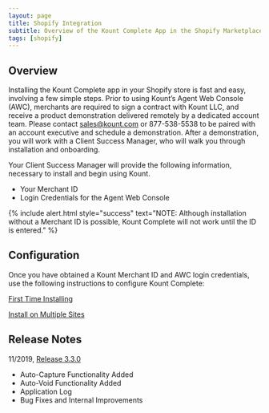 ```yaml
---
layout: page
title: Shopify Integration
subtitle: Overview of the Kount Complete App in the Shopify Marketplace. 
tags: [shopify]
---
```


## Overview

Installing the Kount Complete app in your Shopify store is fast and easy, involving a few simple steps. Prior to using Kount’s Agent Web Console (AWC), merchants are required to sign a contract with Kount LLC, and receive a product demonstration delivered remotely by a dedicated account team. Please contact sales@kount.com or 877-538-5538 to be paired with an account executive and schedule a demonstration. After a demonstration, you will work with a Client Success Manager, who will walk you through installation and onboarding. 

Your Client Success Manager will provide the following information, necessary to install and begin using Kount.
* Your Merchant ID
* Login Credentials for the Agent Web Console

{% include alert.html style="success" text="NOTE: Although installation without a Merchant ID is possible, Kount Complete will not work until the ID is entered." %}

## Configuration

Once you have obtained a Kount Merchant ID and AWC login credentials, use the following instructions to configure Kount Complete:

 <a class="uk-button uk-badge uk-button-default uk-width-1-4" href="https://support.kount.com/s/article/Install-Kount-Complete-for-a-Single-Shopify-Store">First Time Installing</a>

 <a class="uk-button uk-badge uk-button-default uk-width-1-4" href="https://support.kount.com/s/article/Install-Kount-Complete-for-Multiple-Shopify-Stores">Install on Multiple Sites</a>
 
## Release Notes

11/2019, [Release 3.3.0](../blob/master/docs/shopify-release-3.3.0)
* Auto-Capture Functionality Added
* Auto-Void Functionality Added
* Application Log
* Bug Fixes and Internal Improvements


